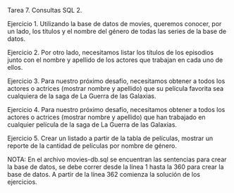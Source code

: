 Tarea 7. Consultas SQL 2.

Ejercicio 1. Utilizando la base de datos de movies, queremos conocer, por un lado, los títulos y el nombre del género de todas las series de la base de datos.

Ejercicio 2. Por otro lado, necesitamos listar los títulos de los episodios junto con el nombre y apellido de los actores que trabajan en cada uno de ellos.

Ejercicio 3. Para nuestro próximo desafío, necesitamos obtener a todos los actores o actrices (mostrar nombre y apellido) que su película favorita sea cualquiera de la saga de La Guerra de las Galaxias.

Ejercicio 4. Para nuestro próximo desafío, necesitamos obtener a todos los actores o actrices (mostrar nombre y apellido) que han trabajado en cualquier película de la saga de La Guerra de las Galaxias.

Ejercicio 5. Crear un listado a partir de la tabla de películas, mostrar un reporte de la cantidad de películas por nombre de género.

NOTA: En el archivo movies-db.sql se encuentran las sentencias para crear la base de datos, se debe correr desde la línea 1 hasta la 360 para crear la base de datos. A partir de la línea 362 comienza la solución de los ejercicios.